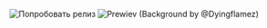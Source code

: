 ![Попробовать релиз](https://github.com/Heosam0/DurakOfflineWPF/releases/tag/WPF)
![Prewiev (Background by @Dyingflamez)](https://github.com/user-attachments/assets/1c7a0298-a7e3-43ec-aedc-40c2de956f5c)
